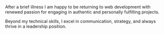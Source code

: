 After a brief illness I am happy to be returning to web development with renewed passion for engaging in authentic and personally fulfilling projects.

Beyond my technical skills, I excel in communication, strategy, and always thrive in a leadership position.
